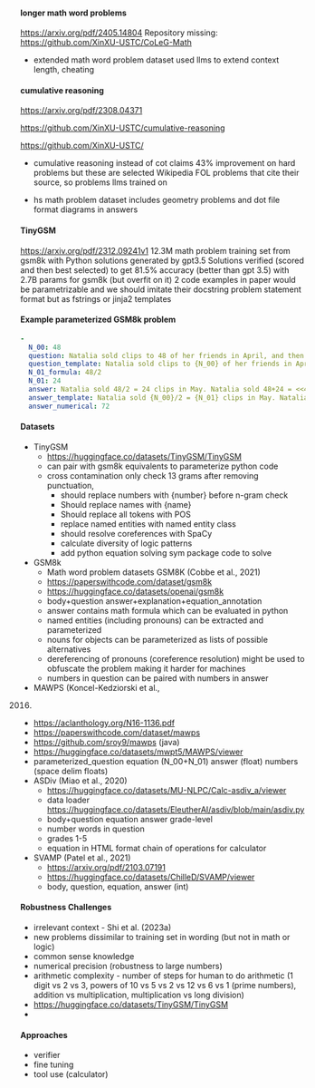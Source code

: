 #### longer math word problems
https://arxiv.org/pdf/2405.14804
Repository missing: https://github.com/XinXU-USTC/CoLeG-Math 
- extended math word problem dataset used llms to extend context length, cheating

#### cumulative reasoning
 https://arxiv.org/pdf/2308.04371

https://github.com/XinXU-USTC/cumulative-reasoning

https://github.com/XinXU-USTC/
- cumulative reasoning instead of cot claims 43% improvement on hard problems but these are selected Wikipedia FOL problems that cite their source, so problems llms trained on

- hs math problem dataset includes geometry problems and dot file format diagrams in answers

#### TinyGSM 

https://arxiv.org/pdf/2312.09241v1
12.3M math problem training set from gsm8k with Python solutions generated by gpt3.5 
Solutions verified (scored and then best selected) to get 81.5% accuracy (better than gpt 3.5) with 2.7B params for gsm8k (but overfit on it)
2 code examples in paper would be parametrizable and we should imitate their docstring problem statement format but as fstrings or jinja2 templates

#### Example parameterized GSM8k problem
```yaml
-
  N_00: 48
  question: Natalia sold clips to 48 of her friends in April, and then she sold half as many clips in May. How many clips did Natalia sell altogether in April and May?
  question_template: Natalia sold clips to {N_00} of her friends in April, and then she sold half as many clips in May. How many clips did Natalia sell altogether in April and May?
  N_01_formula: 48/2
  N_01: 24
  answer: Natalia sold 48/2 = 24 clips in May. Natalia sold 48+24 = <<48+24=72>>72 clips altogether in April and May.
  answer_template: Natalia sold {N_00}/2 = {N_01} clips in May. Natalia sold 48+24 = <<48+24=72>>72 clips altogether in April and May.
  answer_numerical: 72
```

#### Datasets

- TinyGSM 
  - https://huggingface.co/datasets/TinyGSM/TinyGSM
  - can pair with gsm8k equivalents to parameterize python code
  - cross contamination only check 13 grams after removing punctuation,
    - should replace numbers with {number} before n-gram check
    - Should replace names with {name}
    - Should replace all tokens with POS 
    - replace named entities with named entity class
    - should resolve coreferences with SpaCy
    - calculate diversity of logic patterns
    - add python equation solving sym package code to solve
- GSM8k
  - Math word problem datasets GSM8K (Cobbe et al., 2021) 
  - https://paperswithcode.com/dataset/gsm8k
  - https://huggingface.co/datasets/openai/gsm8k
  - body+question answer+explanation+equation_annotation
  - answer contains math formula which can be evaluated in python
  - named entities (including pronouns) can be extracted and parameterized
  - nouns for objects can be parameterized as lists of possible alternatives
  - dereferencing of pronouns (coreference resolution) might be used to obfuscate the problem making it harder for machines
  - numbers in question can be paired with numbers in answer
- MAWPS (Koncel-Kedziorski et al.,
2016)
  - https://aclanthology.org/N16-1136.pdf
  - https://paperswithcode.com/dataset/mawps
  - https://github.com/sroy9/mawps (java)
  - https://huggingface.co/datasets/mwpt5/MAWPS/viewer
  - parameterized_question equation (N_00+N_01) answer (float) numbers (space delim floats)
- ASDiv (Miao et al., 2020)
  - https://huggingface.co/datasets/MU-NLPC/Calc-asdiv_a/viewer
  - data loader  https://huggingface.co/datasets/EleutherAI/asdiv/blob/main/asdiv.py
  - body+question equation answer grade-level
  - number words in question
  - grades 1-5
  - equation in HTML format chain of operations for calculator
- SVAMP (Patel et al., 2021) 
  - https://arxiv.org/pdf/2103.07191
  - https://huggingface.co/datasets/ChilleD/SVAMP/viewer
  - body, question, equation, answer (int)

#### Robustness Challenges
- irrelevant context - Shi et al. (2023a)
- new problems dissimilar to training set in wording (but not in math or logic)
- common sense knowledge
- numerical precision (robustness to large numbers)
- arithmetic complexity - number of steps for human to do arithmetic (1 digit vs 2 vs 3, powers of 10 vs 5 vs 2 vs 12 vs 6 vs 1 (prime numbers), addition vs multiplication, multiplication vs long division)
- https://huggingface.co/datasets/TinyGSM/TinyGSM
- 
#### Approaches
- verifier
- fine tuning
- tool use (calculator)